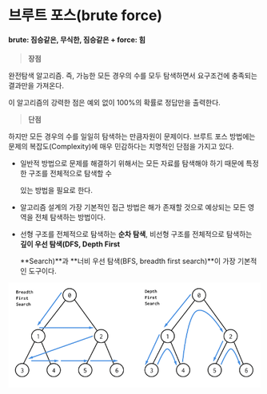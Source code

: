 # 브루트 포스(brute force)



#### brute: 짐승같은, 무식한, 짐승같은 + force: 힘  



> **장점**

완전탐색 알고리즘. 즉, 가능한 모든 경우의 수를 모두 탐색하면서 요구조건에 충족되는 결과만을 가져온다.

이 알고리즘의 강력한 점은 예외 없이 100%의 확률로 정답만을 출력한다.

> **단점**

하지만 모든 경우의 수를 일일히 탐색하는 만큼자원이 문제이다. 브루트 포스 방법에는 문제의 복잡도(Complexity)에 매우 민감하다는 치명적인 단점을 가지고 있다.

 

- 일반적 방법으로 문제를 해결하기 위해서는 모든 자료를 탐색해야 하기 때문에 특정한 구조를 전체적으로 탐색할 수

     있는 방법을 필요로 한다.

- 알고리즘 설계의 가장 기본적인 접근 방법은 해가 존재할 것으로 예상되는 모든 영역을 전체 탐색하는 방법이다.

- 선형 구조를 전체적으로 탐색하는 **순차 탐색**, 비선형 구조를 전체적으로 탐색하는 **깊이 우선 탐색(DFS, Depth First**

   **Search)**과 **너비 우선 탐색(BFS, breadth first search)**이 가장 기본적인 도구이다.



![BruteForce_1](assets/BruteForce_1.png)

